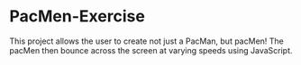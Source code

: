 # PacMen-Exercise
This project allows the user to create not just a PacMan, but pacMen! The pacMen then bounce across the screen at varying speeds using JavaScript.
